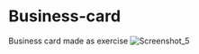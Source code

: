 # Business-card
Business card made as exercise
![Screenshot_5](https://user-images.githubusercontent.com/71856519/121707589-15461700-caad-11eb-9160-a90143516166.png)
